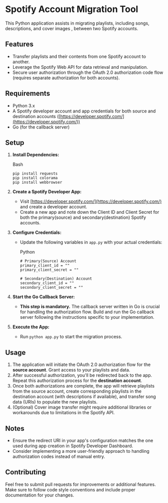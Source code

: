 
# Spotify Account Migration Tool

This Python application assists in migrating playlists, including songs, descriptions, and cover images , between two Spotify accounts.

## Features

-   Transfer playlists and their contents from one Spotify account to another.
-   Leverage the Spotify Web API for data retrieval and manipulation.
-   Secure user authorization through the OAuth 2.0 authorization code flow (requires separate authorization for both accounts).

## Requirements

-   Python 3.x
-   A Spotify developer account and app credentials for both source and destination accounts ([https://developer.spotify.com/](https://developer.spotify.com/))
-   Go (for the callback server)

## Setup

1.  **Install Dependencies:**
    
    Bash
    
    ```
    pip install requests
    pip install colorama
    pip install webbrowser
    
    ```
    
2.  **Create a Spotify Developer App:**
    
    -   Visit  [https://developer.spotify.com/](https://developer.spotify.com/)  and create a developer account.
    -   Create a new app and note down the Client ID and Client Secret for both the primary(source) and secondary(destination) Spotify accounts.
3.  **Configure Credentials:**
    
    -   Update the following variables in  `app.py`  with your actual credentials:
        
        Python
        
        ```
        # Primary(Source) Account
        primary_client_id = ""
        primary_client_secret = ""

		# Secondary(Destination) Account
        secondary_client_id = ""
        secondary_client_secret = ""
        
        ```
4.  **Start the Go Callback Server:**
    
    -   **This step is mandatory.**  The callback server written in Go is crucial for handling the authorization flow. Build and run the Go callback server following the instructions specific to your implementation.
5.  **Execute the App:**
    
    -   Run  `python app.py`  to start the migration process.

## Usage

1.  The application will initiate the OAuth 2.0 authorization flow for the  **source account**. Grant access to your playlists and data.
2.  After successful authorization, you'll be redirected back to the app. Repeat this authorization process for the  **destination account**.
3.  Once both authorizations are complete, the app will retrieve playlists from the source account, create corresponding playlists in the destination account (with descriptions if available), and transfer song data (URIs) to populate the new playlists.
4.  (Optional) Cover image transfer might require additional libraries or workarounds due to limitations in the Spotify API.

## Notes

-   Ensure the redirect URI in your app's configuration matches the one used during app creation in Spotify Developer Dashboard.
-   Consider implementing a more user-friendly approach to handling authorization codes instead of manual entry.

## Contributing

Feel free to submit pull requests for improvements or additional features. Make sure to follow code style conventions and include proper documentation for your changes.